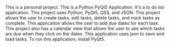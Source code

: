This is a personal project.
This is a Python PyQt5 Application.
It's a to do list application.
This project uses Python, PyQt5, QSS, and JSON.
This project allows the user to create tasks, edit tasks, delete tasks, and mark tasks as complete.
This application allows the user to add due dates for each task.
This project also has a calendar view that allows the user to see which tasks are due when they click on the dates.
This application uses json to save and load tasks.
To run this application, install PyQt5.
